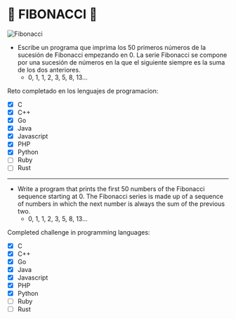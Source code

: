 # 🔢 FIBONACCI 🔢

![Fibonacci](https://okdiario.com/img/2017/06/07/secuencia-de-fibonacci-2.jpg)

- Escribe un programa que imprima los 50 primeros números de la sucesión de Fibonacci empezando en 0. La serie Fibonacci se compone por una sucesión de números en la que el siguiente siempre es la suma de los dos anteriores.
    * 0, 1, 1, 2, 3, 5, 8, 13...

Reto completado en los lenguajes de programacion: 
- [X] C
- [X] C++
- [X] Go
- [X] Java
- [X] Javascript
- [X] PHP
- [X] Python
- [ ] Ruby
- [ ] Rust

 ---

- Write a program that prints the first 50 numbers of the Fibonacci sequence starting at 0. The Fibonacci series is made up of a sequence of numbers in which the next number is always the sum of the previous two.
    * 0, 1, 1, 2, 3, 5, 8, 13...

Completed challenge in programming languages: 
- [X] C
- [X] C++
- [X] Go
- [X] Java
- [X] Javascript
- [X] PHP
- [X] Python
- [ ] Ruby
- [ ] Rust
